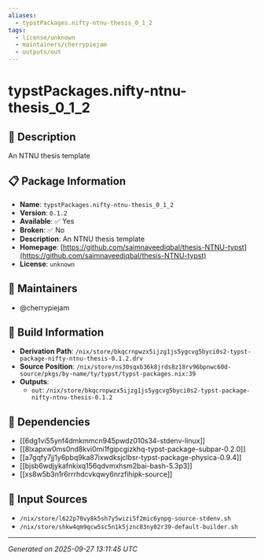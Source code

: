 ```yaml
---
aliases:
  - typstPackages.nifty-ntnu-thesis_0_1_2
tags:
  - license/unknown
  - maintainers/cherrypiejam
  - outputs/out
---
```


# typstPackages.nifty-ntnu-thesis_0_1_2

## 📝 Description

An NTNU thesis template

## 📋 Package Information

- **Name**: `typstPackages.nifty-ntnu-thesis_0_1_2`
- **Version**: `0.1.2`
- **Available**: ✅ Yes
- **Broken**: ✅ No
- **Description**: An NTNU thesis template
- **Homepage**: [https://github.com/saimnaveediqbal/thesis-NTNU-typst](https://github.com/saimnaveediqbal/thesis-NTNU-typst)
- **License**: `unknown`
## 👥 Maintainers

- @cherrypiejam


## 🔧 Build Information

- **Derivation Path**: `/nix/store/bkqcrnpwzx5ijzg1js5ygcvg5byci0s2-typst-package-nifty-ntnu-thesis-0.1.2.drv`
- **Source Position**: `/nix/store/ns30sqxb36k8jrds8z18rv96bpnwc60d-source/pkgs/by-name/ty/typst/typst-packages.nix:39`
- **Outputs**:
  - `out`:  `/nix/store/bkqcrnpwzx5ijzg1js5ygcvg5byci0s2-typst-package-nifty-ntnu-thesis-0.1.2`

## 🔗 Dependencies

- [[6dg1vi55ynf4dmkmmcn945pwdz010s34-stdenv-linux]]
- [[8lxapxw0ms0nd8kvi0mi1fgipcgizkhq-typst-package-subpar-0.2.0]]
- [[a7gqfy7jj1y6pbq9ka87ixwdksjclbsr-typst-package-physica-0.9.4]]
- [[bjsb6wdjykafnkixq156qdvmxhsm2bai-bash-5.3p3]]
- [[xs8w5b3n1r6rrrhdcvkqwy6nrzfihipk-source]]

## 📁 Input Sources

- `/nix/store/l622p70vy8k5sh7y5wizi5f2mic6ynpg-source-stdenv.sh`
- `/nix/store/shkw4qm9qcw5sc5n1k5jznc83ny02r39-default-builder.sh`

---
*Generated on 2025-09-27 13:11:45 UTC*

